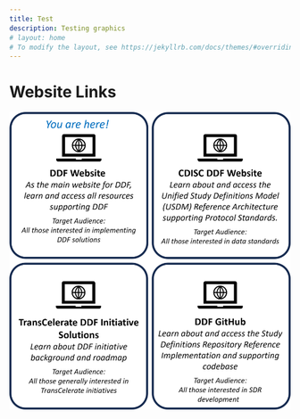 ```yaml
---
title: Test
description: Testing graphics
# layout: home
# To modify the layout, see https://jekyllrb.com/docs/themes/#overriding-theme-defaults
---
```

# Website Links
<p style="position: relative;">
<img src="media/images/Website%20Links.png">
</p>

